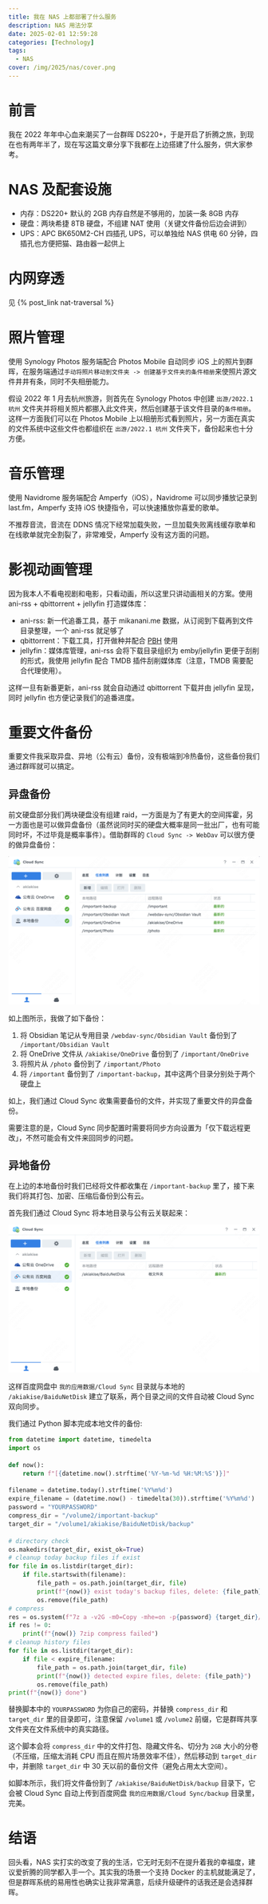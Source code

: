 ```yaml
---
title: 我在 NAS 上都部署了什么服务
description: NAS 用法分享
date: 2025-02-01 12:59:28
categories: [Technology]
tags:
  - NAS
cover: /img/2025/nas/cover.png
---
```


# 前言

我在 2022 年年中心血来潮买了一台群晖 DS220+，于是开启了折腾之旅，到现在也有两年半了，现在写这篇文章分享下我都在上边搭建了什么服务，供大家参考。

# NAS 及配套设施

- 内存：DS220+ 默认的 2GB 内存自然是不够用的，加装一条 8GB 内存
- 硬盘：两块希捷 8TB 硬盘，不组建 NAT 使用（关键文件备份后边会讲到）
- UPS：APC BK650M2-CH 四插孔 UPS，可以单独给 NAS 供电 60 分钟，四插孔也方便把猫、路由器一起供上

# 内网穿透

见 {% post_link nat-traversal %}

# 照片管理

使用 Synology Photos 服务端配合 Photos Mobile 自动同步 iOS 上的照片到群晖，在服务端通过`手动将照片移动到文件夹 -> 创建基于文件夹的条件相册`来使照片源文件井井有条，同时不失相册能力。

假设 2022 年 1 月去杭州旅游，则首先在 Synology Photos 中创建 `出游/2022.1 杭州` 文件夹并将相关照片都挪入此文件夹，然后创建基于该文件目录的`条件相册`。这样一方面我们可以在 Photos Mobile 上以相册形式看到照片，另一方面在真实的文件系统中这些文件也都组织在 `出游/2022.1 杭州` 文件夹下，备份起来也十分方便。

# 音乐管理

使用 Navidrome 服务端配合 Amperfy（iOS），Navidrome 可以同步播放记录到 last.fm，Amperfy 支持 iOS 快捷指令，可以快速播放你喜爱的歌单。

不推荐音流，音流在 DDNS 情况下经常加载失败，一旦加载失败离线缓存歌单和在线歌单就完全割裂了，非常难受，Amperfy 没有这方面的问题。

# 影视动画管理

因为我本人不看电视剧和电影，只看动画，所以这里只讲动画相关的方案。使用 ani-rss + qbittorrent + jellyfin 打造媒体库：

- ani-rss: 新一代追番工具，基于 mikanani.me 数据，从订阅到下载再到文件目录整理，一个 ani-rss 就足够了
- qbittorrent：下载工具，打开做种并配合 [PBH](https://github.com/PBH-BTN/PeerBanHelper) 使用
- jellyfin：媒体库管理，ani-rss 会将下载目录组织为 emby/jellyfin 更便于刮削的形式，我使用 jellyfin 配合 TMDB 插件刮削媒体库（注意，TMDB 需要配合代理使用）。

这样一旦有新番更新，ani-rss 就会自动通过 qbittorrent 下载并由 jellyfin 呈现，同时 jellyfin 也方便记录我们的追番进度。

# 重要文件备份

重要文件我采取异盘、异地（公有云）备份，没有极端到冷热备份，这些备份我们通过群晖就可以搞定。

## 异盘备份

前文硬盘部分我们两块硬盘没有组建 raid，一方面是为了有更大的空间挥霍，另一方面也是可以做异盘备份（虽然说同时买的硬盘大概率是同一批出厂，也有可能同时坏，不过毕竟是概率事件）。借助群晖的 `Cloud Sync -> WebDav` 可以很方便的做异盘备份：

![Cloud Sync](/img/2025/nas/cloud-sync.png)

如上图所示，我做了如下备份：

1. 将 Obsidian 笔记从专用目录 `/webdav-sync/Obsidian Vault` 备份到了 `/important/Obsidian Vault`
2. 将 OneDrive 文件从 `/akiakise/OneDrive` 备份到了 `/important/OneDrive`
3. 将照片从 `/photo` 备份到了 `/important/Photo`
4. 将 `/important` 备份到了 `/important-backup`，其中这两个目录分别处于两个硬盘上

如上，我们通过 Cloud Sync 收集需要备份的文件，并实现了重要文件的异盘备份。

需要注意的是，Cloud Sync 同步配置时需要将同步方向设置为「仅下载远程更改」，不然可能会有文件来回同步的问题。

## 异地备份

在上边的本地备份时我们已经将文件都收集在 `/important-backup` 里了，接下来我们将其打包、加密、压缩后备份到公有云。

首先我们通过 Cloud Sync 将本地目录与公有云关联起来：

![Baidu Sync](/img/2025/nas/baidu-sync.png)

这样百度网盘中 `我的应用数据/Cloud Sync` 目录就与本地的 `/akiakise/BaiduNetDisk` 建立了联系，两个目录之间的文件自动被 Cloud Sync 双向同步。

我们通过 Python 脚本完成本地文件的备份:

```python
from datetime import datetime, timedelta
import os

def now():
    return f"[{datetime.now().strftime('%Y-%m-%d %H:%M:%S')}]"

filename = datetime.today().strftime('%Y%m%d')
expire_filename = (datetime.now() - timedelta(30)).strftime('%Y%m%d')
password = "YOURPASSWORD"
compress_dir = "/volume2/important-backup"
target_dir = "/volume1/akiakise/BaiduNetDisk/backup"

# directory check
os.makedirs(target_dir, exist_ok=True)
# cleanup today backup files if exist
for file in os.listdir(target_dir):
    if file.startswith(filename):
        file_path = os.path.join(target_dir, file)
        print(f"{now()} exist today's backup files, delete: {file_path}")
        os.remove(file_path)
# compress
res = os.system(f"7z a -v2G -m0=Copy -mhe=on -p{password} {target_dir}/{filename}.7z {compress_dir}")
if res != 0:
    print(f"{now()} 7zip compress failed")
# cleanup history files
for file in os.listdir(target_dir):
    if file < expire_filename:
        file_path = os.path.join(target_dir, file)
        print(f"{now()} detected expire files, delete: {file_path}")
        os.remove(file_path)
print(f"{now()} done")
```

替换脚本中的 `YOURPASSWORD` 为你自己的密码，并替换 `compress_dir` 和 `target_dir` 里的目录即可，注意保留 `/volume1` 或 `/volume2` 前缀，它是群晖共享文件夹在文件系统中的真实路径。

这个脚本会将 `compress_dir` 中的文件打包、隐藏文件名、切分为 `2GB` 大小的分卷（不压缩，压缩太消耗 CPU 而且在照片场景效率不佳），然后移动到 `target_dir` 中，并删除 `target_dir` 中 30 天以前的备份文件（避免占用太大空间）。

如脚本所示，我们将文件备份到了 `/akiakise/BaiduNetDisk/backup` 目录下，它会被 Cloud Sync 自动上传到百度网盘 `我的应用数据/Cloud Sync/backup` 目录里，完美。

# 结语

回头看，NAS 实打实的改变了我的生活，它无时无刻不在提升着我的幸福度，建议爱折腾的同学都入手一个。其实我的场景一个支持 Docker 的主机就能满足了，但是群晖系统的易用性也确实让我非常满意，后续升级硬件的话我还是会选择群晖。
